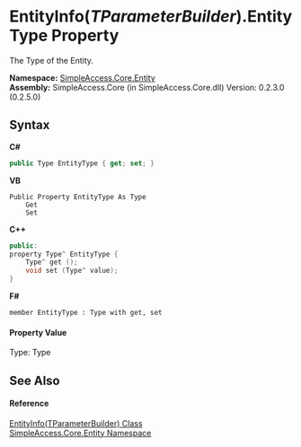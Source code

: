 # EntityInfo(*TParameterBuilder*).EntityType Property 
 

The Type of the Entity.

**Namespace:**&nbsp;<a href="4a1a1091-e8bb-9ab6-959b-cd29bdaf000e">SimpleAccess.Core.Entity</a><br />**Assembly:**&nbsp;SimpleAccess.Core (in SimpleAccess.Core.dll) Version: 0.2.3.0 (0.2.5.0)

## Syntax

**C#**<br />
``` C#
public Type EntityType { get; set; }
```

**VB**<br />
``` VB
Public Property EntityType As Type
	Get
	Set
```

**C++**<br />
``` C++
public:
property Type^ EntityType {
	Type^ get ();
	void set (Type^ value);
}
```

**F#**<br />
``` F#
member EntityType : Type with get, set

```


#### Property Value
Type: Type

## See Also


#### Reference
<a href="1e4b0944-7ad6-9cec-d228-3270257d05e4">EntityInfo(TParameterBuilder) Class</a><br /><a href="4a1a1091-e8bb-9ab6-959b-cd29bdaf000e">SimpleAccess.Core.Entity Namespace</a><br />